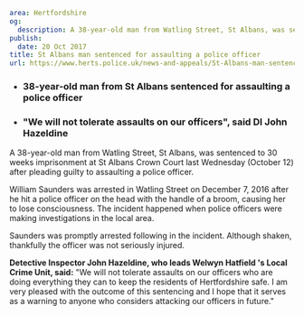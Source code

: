 ```yaml
area: Hertfordshire
og:
  description: A 38-year-old man from Watling Street, St Albans, was sentenced to 30 weeks imprisonment at St Albans Crown Court last Wednesday (October 12) after pleading guilty to assaulting a police officer
publish:
  date: 20 Oct 2017
title: St Albans man sentenced for assaulting a police officer
url: https://www.herts.police.uk/news-and-appeals/St-Albans-man-sentenced-for-assaulting-a-police-officer
```

* ### 38-year-old man from St Albans sentenced for assaulting a police officer

 * ### "We will not tolerate assaults on our officers", said DI John Hazeldine

A 38-year-old man from Watling Street, St Albans, was sentenced to 30 weeks imprisonment at St Albans Crown Court last Wednesday (October 12) after pleading guilty to assaulting a police officer.

William Saunders was arrested in Watling Street on December 7, 2016 after he hit a police officer on the head with the handle of a broom, causing her to lose consciousness. The incident happened when police officers were making investigations in the local area.

Saunders was promptly arrested following in the incident. Although shaken, thankfully the officer was not seriously injured.

**Detective Inspector John Hazeldine, who leads Welwyn Hatfield 's Local Crime Unit, said:** "We will not tolerate assaults on our officers who are doing everything they can to keep the residents of Hertfordshire safe. I am very pleased with the outcome of this sentencing and I hope that it serves as a warning to anyone who considers attacking our officers in future."
